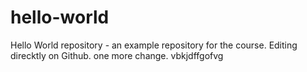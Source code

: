 # hello-world
Hello World repository - an example repository for the course.
Editing direcktly on Github. 
one more change.
vbkjdffgofvg